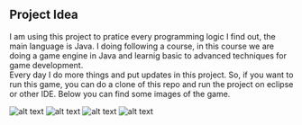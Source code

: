 ## Project Idea
I am using this project to pratice every programming logic I find out, the main language is Java. I doing following a course, in this course we are doing a game engine in Java and learnig basic to advanced techniques for game development.
<br>
Every day I do more things and put updates in this project. So, if you want to
run this game, you can do a clone of this repo and run the project on eclipse
or other IDE. Below you can find some images of the game.

![alt text](https://github.com/janeduardo19/games_dev/Game_01/images/menu.png?raw=true)
![alt text](https://github.com/janeduardo19/games_dev/Game_01/images/shooting.png?raw=true)
![alt text](https://github.com/janeduardo19/games_dev/Game_01/images/pause.png?raw=true)
![alt text](https://github.com/janeduardo19/games_dev/Game_01/images/game-over.png?raw=true)